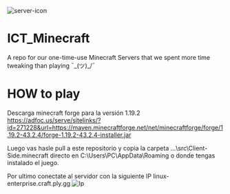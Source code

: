 ![server-icon](https://user-images.githubusercontent.com/117313879/232131949-ee20d89b-fecb-4890-b285-c0a29befb22a.png)
# ICT_Minecraft
A repo for our one-time-use Minecraft Servers that we spent more time tweaking than playing ¯\_(ツ)_/¯

# HOW to play
Descarga minecraft forge para la versión 1.19.2
    https://adfoc.us/serve/sitelinks/?id=271228&url=https://maven.minecraftforge.net/net/minecraftforge/forge/1.19.2-43.2.4/forge-1.19.2-43.2.4-installer.jar

Luego vas hasle pull a este repositorio y copia la carpeta ...\src\Client-Side\.minecraft directo en C:\Users\PC\AppData\Roaming o donde tengas instalado el juego.

Por ultimo conectate al servidor con la siguiente IP
    linux-enterprise.craft.ply.gg
    ![Ip](https://user-images.githubusercontent.com/117313879/232133991-819ffb65-c112-4042-bd8b-11cf1b45fa38.png)